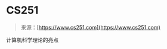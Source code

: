 <!--yml

category: 未分类

date: 2024-05-27 14:58:18

-->

# CS251

> 来源：[https://www.cs251.com](https://www.cs251.com)

计算机科学理论的亮点
